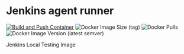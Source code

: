 # Jenkins agent runner
[![Build and Push Container](https://github.com/buluma/jenkins/actions/workflows/docker-publish.yml/badge.svg?branch=master)](https://github.com/buluma/jenkins/actions/workflows/docker-publish.yml) ![Docker Image Size (tag)](https://img.shields.io/docker/image-size/buluma/jenkins/latest) ![Docker Pulls](https://img.shields.io/docker/pulls/buluma/jenkins) ![Docker Image Version (latest semver)](https://img.shields.io/docker/v/buluma/jenkins)

Jenkins Local Testing Image
